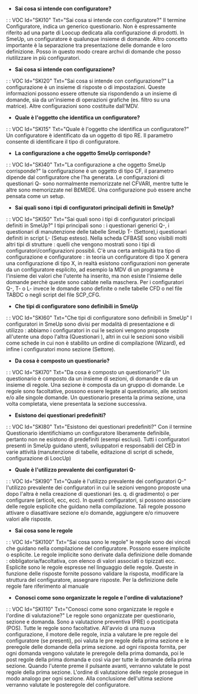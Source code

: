 - **Sai cosa si intende con configuratore?**

 :  : VOC Id="SKI10" Txt="Sai cosa si intende con configuratore?"
Il termine Configuratore, indica un generico questionario. Non è espressamente riferito ad una parte di Loocup dedicata alla configurazione di prodotti. In SmeUp, un configuratore è qualunque insieme di domande.
Altro concetto importante è la separazione tra presentazione delle domande e loro definizione.
Posso in questo modo creare archvi di domande che posso riutilizzare in più configuratori.
- **Sai cosa si intende con configurazione?**

 :  : VOC Id="SKI20" Txt="Sai cosa si intende con configurazione?"
La configurazione è un insieme di risposte o di impostazioni. Queste informazioni possono essere ottenute sia rispondendo a un insieme di domande, sia da un'insieme di operazioni grafiche (es. filtro su una matrice).
Altre configurazioni sono costituite dall'MDV.
- **Quale è l'oggetto che identifica un configuratore?**

 :  : VOC Id="SKI15" Txt="Quale è l'oggetto che identifica un configuratore?"
Un configuratore è identificato da un oggetto di tipo RE. Il parametro consente di identificare il tipo di configuratore.
- **La configurazione a che oggetto SmeUp corrisponde?**

 :  : VOC Id="SKI40" Txt="La configurazione a che oggetto SmeUp corrisponde?"
la configurazione è un oggetto di tipo CF, il parametro dipende dal configuratore che l'ha generata.
Le configurazioni di questionari Q- sono normalmente memorizzate nel CFVARI, mentre tutte le altre sono memorizzate nel B£MEDE.
Una configurazione può essere anche pensata come un setup.
- **Sai quali sono i tipi di configuratori principali definiti in SmeUp?**

 :  : VOC Id="SKI50" Txt="Sai quali sono i tipi di configuratori principali definiti in SmeUp?"
I tipi principali sono :  i questionari generici Q-,  i questionari di manutenzione delle tabelle SmeUp T- (Settore),i questionari definiti in script  L- (Setup esteso).
Nella scheda CFBASE sono visibili molti altri tipi di strutture :  quelli che vengono mostrati sono i tipi di configuratori/configurazioni possibli.
C'è una certa ambiguità tra tipo di configurazione e configuratore :  in teoria un configuratore di tipo X genera una configurazione di tipo X, in realtà esistono configurazioni non generate da un configuratore esplicito, ad esempio la MDV di un programma è l'insieme dei valori che l'utente ha inserito, ma non esiste l'insieme delle domande perchè queste sono cablate nella maschera.
Per i configuratori Q-, T- o L- invece le domande sono definite o nelle tabelle CFD o nel file TABDC o negli script del file SCP_CFG.
- **Che tipi di configuratore sono definibili in SmeUp**

 :  : VOC Id="SKI60" Txt="Che tipi di configuratore sono definibili in SmeUp"
I configuratori in SmeUp sono divisi per modalità di presentazione e di utilizzo :  abbiamo i configuratori in cui le sezioni vengono proposte all'utente una dopo l'altra (Questionari ), altri in cui le sezioni sono visibili come schede in cui non è stabilito un ordine di compilazione (Wizard), ed infine i configuratori mono sezione (Settore).
- **Da cosa è composto un questionario?**

 :  : VOC Id="SKI70" Txt="Da cosa è composto un questionario?"
Un questionario è composto da un insieme di sezioni, di domande e da un insieme di regole. Una sezione è composta da un gruppo di domande. Le regole sono facoltative, possono essere legate al questionario, alle sezioni e/o alle singole domande.
Un questionario presenta la prima sezione, una volta completata, viene presentata la sezione successiva.
- **Esistono dei questionari predefiniti?**

 :  : VOC Id="SKI80" Txt="Esistono dei questionari predefiniti?"
Con il termine Questionario identifichiamo un configuratore liberamente definibile, pertanto non ne esistono di predefiniti (esempi esclusi). Tutti i configuratori presenti in SmeUp guidano utenti, sviluppatori e responsabili del CED in varie attività (manutenzione di tabelle, editazione di script di schede, configurazione di LoocUp)
- **Quale è l'utilizzo prevalente dei configuratori Q-**

 :  : VOC Id="SKI90" Txt="Quale è l'utilizzo prevalente dei configuratori Q-"
l'utilizzo prevalente dei configuratori in cui le sezioni vengono proposte una dopo l'altra è nella creazione di questionari (es. q. di gradimento) o per configurare (articoli, ecc, ecc).  In questi configuratori, si possono associare delle regole esplicite che guidano nella compilazione. Tali regole possono attivare o diasattivare sezione e/o domande, aggiungere e/o rimuovere valori alle risposte.
- **Sai cosa sono le regole**

 :  : VOC Id="SKI100" Txt="Sai cosa sono le regole"
le regole sono dei vincoli che guidano nella compilazione del configuratore. Possono essere implicite o esplicite. Le regole implicite sono derivate dalla definizione delle domande :  obbligatoria/facoltativa, con elenco di valori associati o tipizzati ecc. Esplicite sono le regole espresse nel linguaggio delle regole. Queste in funzione delle risposte fornite possono validare la risposta, modificare la struttura del configuratore, assegnare risposte. Per la definizione delle regole fare riferimento al manuale
- **Conosci come sono organizzate le regole e l'ordine di valutazione?**

 :  : VOC Id="SKI110" Txt="Conosci come sono organizzate le regole e l'ordine di valutazione?"
Le regole sono organizzate per questionario, sezione e domanda.
Sono a valutazione preventiva (PRE) o posticipata (POS). Tutte le regole sono facoltative.
All'avvio di una nuova configurazione, il motore delle regole, inzia a valutare le pre regole del configuratore (se presenti), poi valuta le pre regole della prima sezione e le preregole delle domande della prima sezione. ad ogni risposta fornita, per ogni domanda vengono valutate le preregole della prima domanda, poi le post regole della prima domanda e così via per tutte le domande della prima sezione. Quando l'utente preme il pulsante avanti, verranno valutate le post regole della prima sezione. L'ordine di valutazione delle regole prosegue in modo analogo per ogni sezione.
Alla conclusione dell'ultima sezione verranno valutate le posteregole del configuratore.

